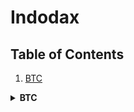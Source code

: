 # Indodax

## Table of Contents
1. [BTC](#btc)

<details>
  <summary><b id="btc">BTC</b></summary>

```18KKGv4b7QRgHNqKzpKDt4zNR6Et5NzC3M```
</details>
